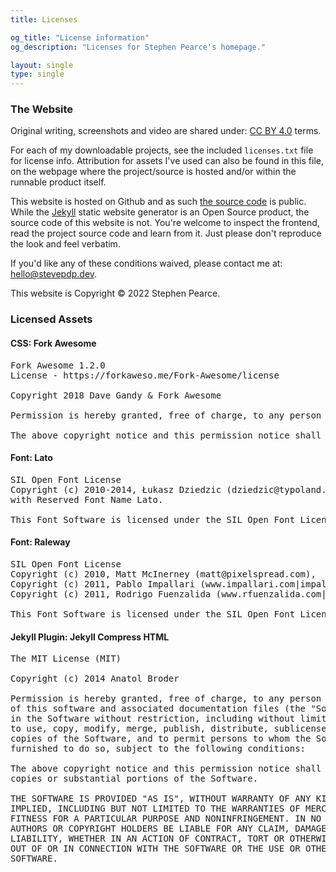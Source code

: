 ```yaml
---
title: Licenses

og_title: "License information"
og_description: "Licenses for Stephen Pearce's homepage."

layout: single
type: single
---
```


### The Website

Original writing, screenshots and video are shared under: <a href="https://creativecommons.org/licenses/by/4.0/" rel="nofollow noopener noreferrer" title="Creative Commons Attribution 4.0 International (CC BY 4.0)" target="_blank">CC BY 4.0</a> terms.

For each of my downloadable projects, see the included <code>licenses.txt</code> file for license info. Attribution for assets I've used can also be found in this file, on the webpage where the project/source is hosted and/or within the runnable product itself.

This website is hosted on Github and as such <a href="https://github.com/stevepdp/stevepdp.github.io" rel="nofollow noopener noreferrer" title="the source code for stevepdp.dev hosted on Github" target="_blank">the source code</a> is public. While the <a href="https://jekyllrb.com/" rel="nofollow noreferrer noopener" target="_blank">Jekyll</a> static website generator is an Open Source product, the source code of this website is not. You're welcome to inspect the frontend, read the project source code and learn from it. Just please don't reproduce the look and feel verbatim.

If you'd like any of these conditions waived, please contact me at: <a href="mailto:hello@stevepdp.dev">hello@stevepdp.dev</a>.

This website is Copyright &copy; 2022 Stephen Pearce.


### Licensed Assets

#### CSS: Fork Awesome
<pre>
Fork Awesome 1.2.0
License - https://forkaweso.me/Fork-Awesome/license

Copyright 2018 Dave Gandy & Fork Awesome

Permission is hereby granted, free of charge, to any person obtaining a copy of this software and associated documentation files (the "Software"), to deal in the Software without restriction, including without limitation the rights to use, copy, modify, merge, publish, distribute, sublicense, and/or sell copies of the Software, and to permit persons to whom the Software is furnished to do so, subject to the following conditions:

The above copyright notice and this permission notice shall be included in all copies or substantial portions of the Software.
</pre>

#### Font: Lato
<pre>
SIL Open Font License
Copyright (c) 2010-2014, Łukasz Dziedzic (dziedzic@typoland.com),
with Reserved Font Name Lato.

This Font Software is licensed under the SIL Open Font License, Version 1.1.
</pre>

#### Font: Raleway
<pre>
SIL Open Font License
Copyright (c) 2010, Matt McInerney (matt@pixelspread.com),
Copyright (c) 2011, Pablo Impallari (www.impallari.com|impallari@gmail.com),
Copyright (c) 2011, Rodrigo Fuenzalida (www.rfuenzalida.com|hello@rfuenzalida.com), with Reserved Font Name Raleway

This Font Software is licensed under the SIL Open Font License, Version 1.1.
</pre>

#### Jekyll Plugin: Jekyll Compress HTML
<pre>
The MIT License (MIT)

Copyright (c) 2014 Anatol Broder

Permission is hereby granted, free of charge, to any person obtaining a copy
of this software and associated documentation files (the "Software"), to deal
in the Software without restriction, including without limitation the rights
to use, copy, modify, merge, publish, distribute, sublicense, and/or sell
copies of the Software, and to permit persons to whom the Software is
furnished to do so, subject to the following conditions:

The above copyright notice and this permission notice shall be included in all
copies or substantial portions of the Software.

THE SOFTWARE IS PROVIDED "AS IS", WITHOUT WARRANTY OF ANY KIND, EXPRESS OR
IMPLIED, INCLUDING BUT NOT LIMITED TO THE WARRANTIES OF MERCHANTABILITY,
FITNESS FOR A PARTICULAR PURPOSE AND NONINFRINGEMENT. IN NO EVENT SHALL THE
AUTHORS OR COPYRIGHT HOLDERS BE LIABLE FOR ANY CLAIM, DAMAGES OR OTHER
LIABILITY, WHETHER IN AN ACTION OF CONTRACT, TORT OR OTHERWISE, ARISING FROM,
OUT OF OR IN CONNECTION WITH THE SOFTWARE OR THE USE OR OTHER DEALINGS IN THE
SOFTWARE.
</pre>